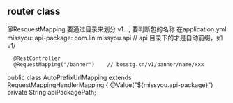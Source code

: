 ## router class
@ResquestMapping
要通过目录来划分 v1..., 要判断包的名称
在application.yml
  missyou:
    api-package: com.lin.missyou.api  // api 目录下的才是自动前缀，如 v1/

      @RestController
      @RequestMapping("/banner")    // bosstg.cn/v1/banner/name/xxx

public class AutoPrefixUrlMapping extends RequestMappingHandlerMapping {
  @Value("${missyou.api-package}")
  private String apiPackagePath;